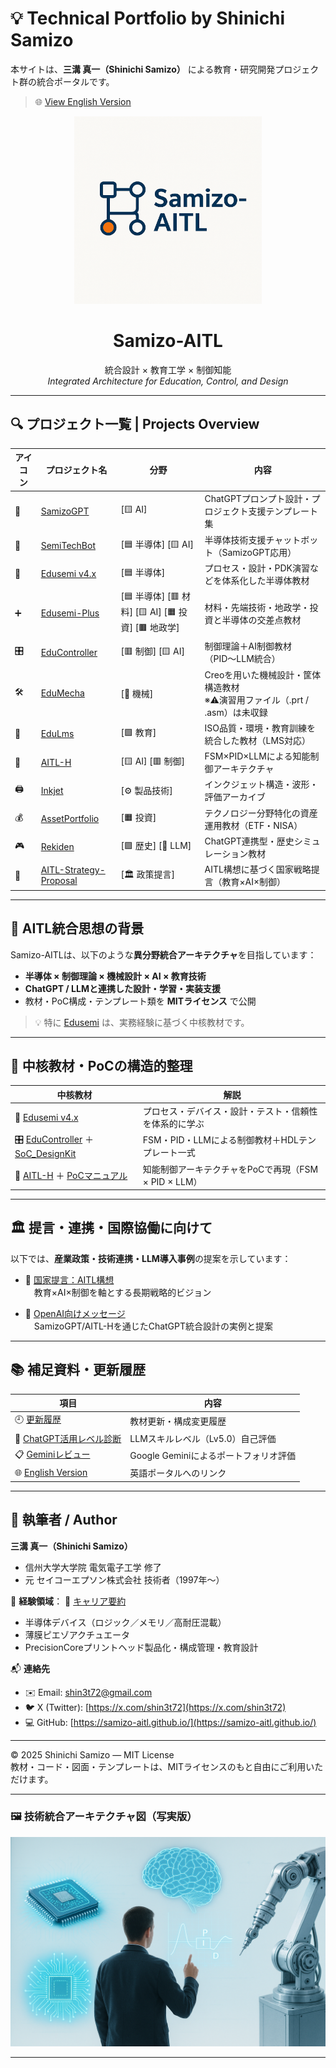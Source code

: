 ## 
# 💡 **Technical Portfolio by Shinichi Samizo**

本サイトは、**三溝 真一（Shinichi Samizo）** による教育・研究開発プロジェクト群の統合ポータルです。

> 🌐 [View English Version](./en/index.md)

<p align="center">
  <img src="https://raw.githubusercontent.com/Samizo-AITL/Samizo-AITL.github.io/main/images/A_vector-based_digital_graphic_logo_features_the_n.png" alt="Samizo-AITL Logo" width="300"/>
</p>

<h1 align="center">Samizo-AITL</h1>
<p align="center">
  統合設計 × 教育工学 × 制御知能  
  <br>
  <em>Integrated Architecture for Education, Control, and Design</em>
</p>

---

## 🔍 プロジェクト一覧 | Projects Overview

| アイコン | プロジェクト名 | 分野 | 内容 |
|---------|----------------|------|------|
| 🧠 | [SamizoGPT](https://samizo-aitl.github.io/SamizoGPT/) | [🟨 AI] | ChatGPTプロンプト設計・プロジェクト支援テンプレート集 |
| 📡 | [SemiTechBot](https://samizo-aitl.github.io/SamizoGPT_SemiTechBot/) | [🟦 半導体] [🟨 AI] | 半導体技術支援チャットボット（SamizoGPT応用） |
| 📘 | [Edusemi v4.x](https://samizo-aitl.github.io/Edusemi-v4x/) | [🟦 半導体] | プロセス・設計・PDK演習などを体系化した半導体教材 |
| ➕ | [Edusemi-Plus](https://samizo-aitl.github.io/Edusemi-Plus/) | [🟦 半導体] [🟥 材料] [🟨 AI] [🟧 投資] [🟫 地政学] | 材料・先端技術・地政学・投資と半導体の交差点教材 |
| 🎛️ | [EduController](https://samizo-aitl.github.io/EduController/) | [🟥 制御] [🟨 AI] | 制御理論＋AI制御教材（PID〜LLM統合） |
| 🛠️ | [EduMecha](https://samizo-aitl.github.io/EduMecha/) | [🔵 機械] | Creoを用いた機械設計・筐体構造教材<br>※⚠️演習用ファイル（.prt / .asm）は未収録 |
| 🧠 | [EduLms](https://samizo-aitl.github.io/EduLms/) | [🟩 教育] | ISO品質・環境・教育訓練を統合した教材（LMS対応） |
| 🤖 | [AITL-H](https://samizo-aitl.github.io/AITL-H/) | [🟨 AI] [🟥 制御] | FSM×PID×LLMによる知能制御アーキテクチャ |
| 🖨️ | [Inkjet](https://samizo-aitl.github.io/Inkjet/) | [⚙️ 製品技術] | インクジェット構造・波形・評価アーカイブ |
| 💰 | [AssetPortfolio](https://samizo-aitl.github.io/AssetPortfolio-StartGuide/) | [🟧 投資] | テクノロジー分野特化の資産運用教材（ETF・NISA） |
| 🎮 | [Rekiden](https://samizo-aitl.github.io/Rekiden/) | [🟪 歴史] [🧠 LLM] | ChatGPT連携型・歴史シミュレーション教材 |
| 🧩 | [AITL-Strategy-Proposal](https://samizo-aitl.github.io/AITL-Strategy-Proposal/) | [🏛️ 政策提言] | AITL構想に基づく国家戦略提言（教育×AI×制御） |

---

## 🧠 AITL統合思想の背景

Samizo-AITLは、以下のような**異分野統合アーキテクチャ**を目指しています：

- **半導体 × 制御理論 × 機械設計 × AI × 教育技術**
- **ChatGPT / LLMと連携した設計・学習・実装支援**
- 教材・PoC構成・テンプレート類を **MITライセンス** で公開

> 💡 特に [Edusemi](https://samizo-aitl.github.io/Edusemi-v4x/) は、実務経験に基づく中核教材です。

---

## 📘 中核教材・PoCの構造的整理

| 中核教材 | 解説 |
|----------|------|
| 📘 [Edusemi v4.x](https://samizo-aitl.github.io/Edusemi-v4x/) | プロセス・デバイス・設計・テスト・信頼性を体系的に学ぶ |
| 🎛️ [EduController](https://samizo-aitl.github.io/EduController/) ＋ [SoC_DesignKit](https://samizo-aitl.github.io/EduController/SoC_DesignKit_by_ChatGPT/) | FSM・PID・LLMによる制御教材＋HDLテンプレート一式 |
| 🤖 [AITL-H](https://samizo-aitl.github.io/AITL-H/) ＋ [PoCマニュアル](https://samizo-aitl.github.io/AITL-H/docs/) | 知能制御アーキテクチャをPoCで再現（FSM × PID × LLM） |

---

## 🏛️ 提言・連携・国際協働に向けて

以下では、**産業政策・技術連携・LLM導入事例**の提案を示しています：

- 🧩 [国家提言：AITL構想](https://samizo-aitl.github.io/AITL-Strategy-Proposal/)  
　教育×AI×制御を軸とする長期戦略的ビジョン

- 🤝 [OpenAI向けメッセージ](./about/openai-message.md)  
　SamizoGPT/AITL-Hを通じたChatGPT統合設計の実例と提案

---

## 📚 補足資料・更新履歴

| 項目 | 内容 |
|------|------|
| 🕘 [更新履歴](./about/update.md) | 教材更新・構成変更履歴 |
| 🧠 [ChatGPT活用レベル診断](./about/chatgpt-skill-eval.md) | LLMスキルレベル（Lv5.0）自己評価 |
| 📋 [Geminiレビュー](./about/gemini-review.md) | Google Geminiによるポートフォリオ評価 |
| 🌐 [English Version](./en/index.md) | 英語ポータルへのリンク |

---

## 👤 執筆者 / Author

**三溝 真一（Shinichi Samizo）**  
- 信州大学大学院 電気電子工学 修了  
- 元 セイコーエプソン株式会社 技術者（1997年〜）  

📌 **経験領域**：   📘 [キャリア要約](./about/career-summary.md)
- 半導体デバイス（ロジック／メモリ／高耐圧混載）  
- 薄膜ピエゾアクチュエータ  
- PrecisionCoreプリントヘッド製品化・構成管理・教育設計

📬 **連絡先**
- ✉️ Email: [shin3t72@gmail.com](mailto:shin3t72@gmail.com)  
- 🐦 X (Twitter): [https://x.com/shin3t72](https://x.com/shin3t72)  
- 💻 GitHub: [https://samizo-aitl.github.io/](https://samizo-aitl.github.io/)

---

© 2025 Shinichi Samizo — MIT License  
教材・コード・図面・テンプレートは、MITライセンスのもと自由にご利用いただけます。

---

### 🖼️ 技術統合アーキテクチャ図（写実版）

![技術統合アーキテクチャ](./images/technology_architecture_realistic_version.png)

---
